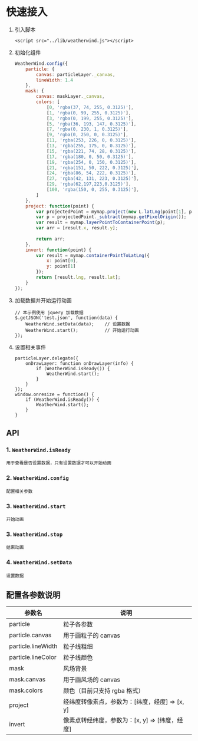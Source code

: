 # 快速接入
1. 引入脚本
    ```
    <script src="../lib/weatherwind.js"></script>
    ````
1. 初始化组件
    ```javascript
    WeatherWind.config({
        particle: {
            canvas: particleLayer._canvas,
            lineWidth: 1.4
        },
        mask: {
            canvas: maskLayer._canvas,
            colors: [
                [0, 'rgba(37, 74, 255, 0.3125)'],
                [1, 'rgba(0, 99, 255, 0.3125)'],
                [3, 'rgba(0, 199, 255, 0.3125)'],
                [5, 'rgba(36, 193, 147, 0.3125)'],
                [7, 'rgba(0, 230, 1, 0.3125)'],
                [9, 'rgba(0, 250, 0, 0.3125)'],
                [11, 'rgba(253, 226, 0, 0.3125)'],
                [13, 'rgba(255, 175, 0, 0.3125)'],
                [15, 'rgba(221, 74, 28, 0.3125)'],
                [17, 'rgba(180, 0, 50, 0.3125)'],
                [19, 'rgba(254, 0, 150, 0.3125)'],
                [21, 'rgba(151, 50, 222, 0.3125)'],
                [24, 'rgba(86, 54, 222, 0.3125)'],
                [27, 'rgba(42, 131, 223, 0.3125)'],
                [29, 'rgba(62,197,223,0.3125)'],
                [100, 'rgba(150, 0, 255, 0.3125)'],
            ]
        },
        project: function(point) {
            var projectedPoint = mymap.project(new L.latLng(point[1], point[0]));
            var p = projectedPoint._subtract(mymap.getPixelOrigin());
            var result = mymap.layerPointToContainerPoint(p);
            var arr = [result.x, result.y];
        
            return arr;
        },
        invert: function(point) {
            var result = mymap.containerPointToLatLng({
                x: point[0],
                y: point[1]
            });
            return [result.lng, result.lat];
        }
    });
    ```
1. 加载数据并开始运行动画
    ```
    // 本示例使用 jquery 加载数据
    $.getJSON('test.json', function(data) {
        WeatherWind.setData(data);    // 设置数据
        WeatherWind.start();          // 开始运行动画
    });
    ```
1. 设置相关事件
    ```
    particleLayer.delegate({
        onDrawLayer: function onDrawLayer(info) {
            if (WeatherWind.isReady()) {
                WeatherWind.start();
            }
        }
    });
    window.onresize = function() {
        if (WeatherWind.isReady()) {
            WeatherWind.start();
        }
    }
    ```

## API
### 1. `WeatherWind.isReady`  
    用于查看是否设置数据，只有设置数据才可以开始动画
### 2. `WeatherWind.config`
    配置相关参数
### 3. `WeatherWind.start`
    开始动画
### 3. `WeatherWind.stop`
    结束动画
### 4. `WeatherWind.setData`
    设置数据   

## 配置各参数说明

参数名 | 说明
--- | ---
particle | 粒子各参数
particle.canvas | 用于画粒子的 canvas
particle.lineWidth | 粒子线粗细
particle.lineColor | 粒子线颜色
mask | 风场背景
mask.canvas | 用于画风场的 canvas
mask.colors | 颜色（目前只支持 rgba 格式）
project | 经纬度转像素点，参数为：[纬度，经度] => [x, y]
invert | 像素点转经纬度，参数为：[x, y] => [纬度，经度]